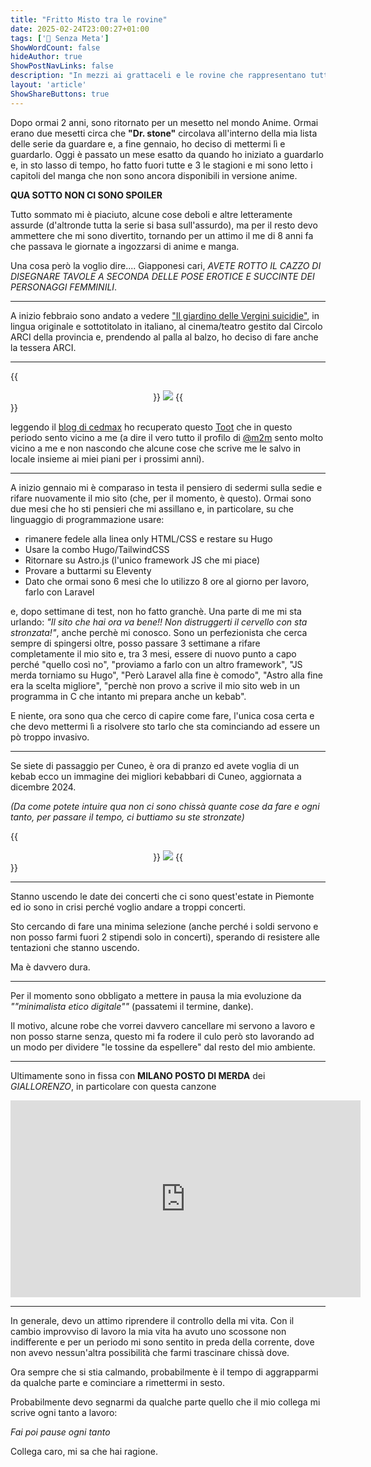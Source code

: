 ```yaml
---
title: "Fritto Misto tra le rovine"
date: 2025-02-24T23:00:27+01:00
tags: ['📔 Senza Meta']
ShowWordCount: false
hideAuthor: true
ShowPostNavLinks: false
description: "In mezzi ai grattaceli e le rovine che rappresentano tutto quello che mi succede nella vita, proviamo a fare un fritto misto con quello che troviamo"
layout: 'article'
ShowShareButtons: true
---
```


Dopo ormai 2 anni, sono ritornato per un mesetto nel mondo Anime. Ormai erano due mesetti circa che **"Dr. stone"** circolava all'interno della mia lista delle serie da guardare e, a fine gennaio, ho deciso di mettermi lì e guardarlo. Oggi è passato un mese esatto da quando ho iniziato a guardarlo e, in sto lasso di tempo, ho fatto fuori tutte e 3 le stagioni e mi sono letto i capitoli del manga che non sono ancora disponibili in versione anime. 

**QUA SOTTO NON CI SONO SPOILER**

Tutto sommato mi è piaciuto, alcune cose deboli e altre letteramente assurde (d'altronde tutta la serie si basa sull'assurdo), ma per il resto devo ammettere che mi sono divertito, tornando per un attimo il me di 8 anni fa che passava le giornate a ingozzarsi di anime e manga.

Una cosa però la voglio dire.... Giapponesi cari, *AVETE ROTTO IL CAZZO DI DISEGNARE TAVOLE A SECONDA DELLE POSE EROTICE E SUCCINTE DEI PERSONAGGI FEMMINILI*. 

<hr>

A inizio febbraio sono andato a vedere ["Il giardino delle Vergini suicidie"](https://letterboxd.com/film/the-virgin-suicides/), in lingua originale e sottotitolato in italiano, al cinema/teatro gestito dal Circolo ARCI della provincia e, prendendo al palla al balzo, ho deciso di fare anche la tessera ARCI.

<hr>

{{<center>}}
    <img src="../../posts/fritto-misto-1.png" id="imgArticle">
{{</center>}}

leggendo il [blog di cedmax](https://cedmax.net/ci-ho-pensato-solo-per-2-anni/) ho recuperato questo [Toot](https://livellosegreto.it/@m2m@sonomu.club/113794094053111070) che in questo periodo sento vicino a me (a dire il vero tutto il profilo di [@m2m](https://sonomu.club/@m2m) sento molto vicino a me e non nascondo che alcune cose che scrive me le salvo in locale insieme ai miei piani per i prossimi anni).

<hr>

A inizio gennaio mi è comparaso in testa il pensiero di sedermi sulla sedie e rifare nuovamente il mio sito (che, per il momento, è questo). Ormai sono due mesi che ho sti pensieri che mi assillano e, in particolare, su che linguaggio di programmazione usare:

- rimanere fedele alla linea only HTML/CSS e restare su Hugo
- Usare la combo Hugo/TailwindCSS
- Ritornare su Astro.js (l'unico framework JS che mi piace)
- Provare a buttarmi su Eleventy
- Dato che ormai sono 6 mesi che lo utilizzo 8 ore al giorno per lavoro, farlo con Laravel

e, dopo settimane di test, non ho fatto granchè. Una parte di me mi sta urlando: _"Il sito che hai ora va bene!! Non distruggerti il cervello con sta stronzata!"_, anche perchè mi conosco. Sono un perfezionista che cerca sempre di spingersi oltre, posso passare 3 settimane a rifare completamente il mio sito e, tra 3 mesi, essere di nuovo punto a capo perché "quello così no", "proviamo a farlo con un altro framework", "JS merda torniamo su Hugo", "Però Laravel alla fine è comodo", "Astro alla fine era la scelta migliore", "perchè non provo a scrive il mio sito web in un programma in C che intanto mi prepara anche un kebab".

E niente, ora sono qua che cerco di capire come fare, l'unica cosa certa e che devo mettermi lì a risolvere sto tarlo che sta cominciando ad essere un pò troppo invasivo.

<hr>

Se siete di passaggio per Cuneo, è ora di pranzo ed avete voglia di un kebab ecco un immagine dei migliori kebabbari di Cuneo, aggiornata a dicembre 2024.

_(Da come potete intuire qua non ci sono chissà quante cose da fare e ogni tanto, per passare il tempo, ci buttiamo su ste stronzate)_

{{<center>}}
    <img src="../../posts/fritto-misto-2.jpg" id="imgArticle">
{{</center>}}

<hr>

Stanno uscendo le date dei concerti che ci sono quest'estate in Piemonte ed io sono in crisi perché voglio andare a troppi concerti.

Sto cercando di fare una minima selezione (anche perché i soldi servono e non posso farmi fuori 2 stipendi solo in concerti), sperando di resistere alle tentazioni che stanno uscendo.

Ma è davvero dura. 

<hr>

Per il momento sono obbligato a mettere in pausa la mia evoluzione da _""minimalista etico digitale""_ (passatemi il termine, danke).

Il motivo, alcune robe che vorrei davvero cancellare mi servono a lavoro e non posso starne senza, questo mi fa rodere il culo però sto lavorando ad un modo per dividere "le tossine da espellere" dal resto del mio ambiente.

<hr>

Ultimamente sono in fissa con **MILANO POSTO DI MERDA** dei _GIALLORENZO_, in particolare con questa canzone

<iframe width="560" height="315" src="https://www.youtube.com/embed/vi9qCSrDIq4?si=Kk4D-oPDPNQGzooj" title="YouTube video player" frameborder="0" allow="accelerometer; autoplay; clipboard-write; encrypted-media; gyroscope; picture-in-picture; web-share" referrerpolicy="strict-origin-when-cross-origin" allowfullscreen></iframe>

<hr>

In generale, devo un attimo riprendere il controllo della mi vita. Con il cambio improvviso di lavoro la mia vita ha avuto uno scossone non indifferente e per un periodo mi sono sentito in preda della corrente, dove non avevo nessun'altra possibilità che farmi trascinare chissà dove. 

Ora sempre che si stia calmando, probabilmente è il tempo di aggrapparmi da qualche parte e cominciare a rimettermi in sesto.

Probabilmente devo segnarmi da qualche parte quello che il mio collega mi scrive ogni tanto a lavoro:

_Fai poi pause ogni tanto_


Collega caro, mi sa che hai ragione.